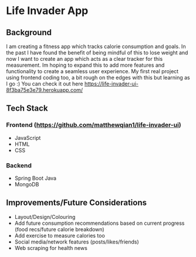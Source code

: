 ﻿# Life Invader App

## Background
I am creating a fitness app which tracks calorie consumption and goals. In the past I have found the benefit of being mindful of this to lose weight and now I want to create an app which acts as a clear tracker for this measurement. Im hoping to expand this to add more features and functionality to create a seamless user experience. My first real project using frontend coding too, a bit rough on the edges with this but learning as I go :) You can check it out here https://life-invader-ui-8f3ba75e3e79.herokuapp.com/

## Tech Stack
### Frontend (https://github.com/matthewqian1/life-invader-ui)
- JavaScript
- HTML
- CSS
### Backend
- Spring Boot Java
- MongoDB

## Improvements/Future Considerations
- Layout/Design/Colouring
- Add future consumption recommendations based on current progress (food recs/future calorie breakdown)
- Add exercise to measure calories too
- Social media/network features (posts/likes/friends)
- Web scraping for health news

